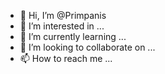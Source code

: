 - 👋 Hi, I’m @Primpanis
- 👀 I’m interested in ...
- 🌱 I’m currently learning ...
- 💞️ I’m looking to collaborate on ...
- 📫 How to reach me ...

<!---
Primpanis/Primpanis is a ✨ special ✨ repository because its `README.md` (this file) appears on your GitHub profile.
You can click the Preview link to take a look at your changes.
--->
